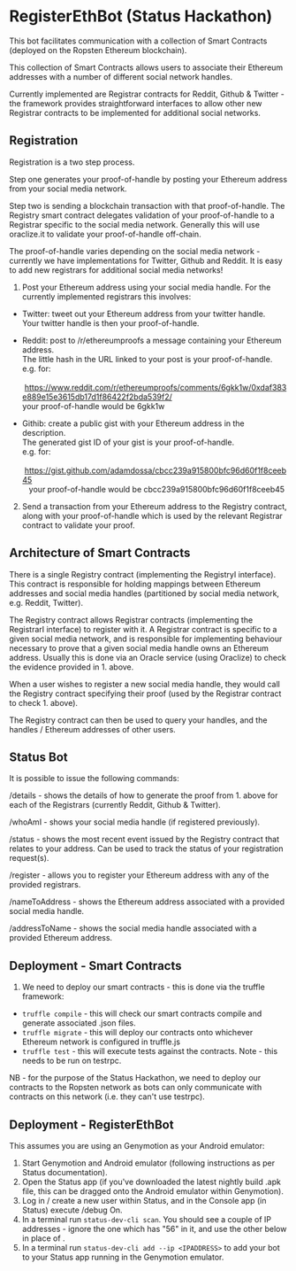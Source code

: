 # RegisterEthBot (Status Hackathon)

This bot facilitates communication with a collection of Smart Contracts (deployed on the Ropsten Ethereum blockchain).

This collection of Smart Contracts allows users to associate their Ethereum addresses with a number of different social network handles.

Currently implemented are Registrar contracts for Reddit, Github & Twitter - the framework provides straightforward interfaces to allow other new Registrar contracts to be implemented for additional social networks.

## Registration

Registration is a two step process.

Step one generates your proof-of-handle by posting your Ethereum address from your social media network.

Step two is sending a blockchain transaction with that proof-of-handle. The Registry smart contract delegates validation of your proof-of-handle to a Registrar specific to the social media network. Generally this will use oraclize.it to validate your proof-of-handle off-chain.

The proof-of-handle varies depending on the social media network - currently we have implementations for Twitter, Github and Reddit. It is easy to add new registrars for additional social media networks!

1. Post your Ethereum address using your social media handle. For the currently implemented registrars this involves:

  - Twitter: tweet out your Ethereum address from your twitter handle.  
    Your twitter handle is then your proof-of-handle.
  
  - Reddit: post to /r/ethereumproofs a message containing your Ethereum address.  
    The little hash in the URL linked to your post is your proof-of-handle.  
    e.g. for:  
    https://www.reddit.com/r/ethereumproofs/comments/6gkk1w/0xdaf383e889e15e3615db17d1f86422f2bda539f2/  
    your proof-of-handle would be 6gkk1w
  
  - Githib: create a public gist with your Ethereum address in the description.  
    The generated gist ID of your gist is your proof-of-handle.  
    e.g. for:  
    https://gist.github.com/adamdossa/cbcc239a915800bfc96d60f1f8ceeb45  
    your proof-of-handle would be cbcc239a915800bfc96d60f1f8ceeb45   
 
2. Send a transaction from your Ethereum address to the Registry contract, along with your proof-of-handle which is used by the relevant Registrar contract to validate your proof.

## Architecture of Smart Contracts

There is a single Registry contract (implementing the RegistryI interface). This contract is responsible for holding mappings between Ethereum addresses and social media handles (partitioned by social media network, e.g. Reddit, Twitter).

The Registry contract allows Registrar contracts (implementing the RegistrarI interface) to register with it. A Registrar contract is specific to a given social media network, and is responsible for implementing behaviour necessary to prove that a given social media handle owns an Ethereum address. Usually this is done via an Oracle service (using Oraclize) to check the evidence provided in 1. above. 

When a user wishes to register a new social media handle, they would call the Registry contract specifying their proof (used by the Registrar contract to check 1. above).

The Registry contract can then be used to query your handles, and the handles / Ethereum addresses of other users.

## Status Bot

It is possible to issue the following commands:

/details - shows the details of how to generate the proof from 1. above for each of the Registrars (currently Reddit, Github & Twitter).

/whoAmI - shows your social media handle (if registered previously).

/status - shows the most recent event issued by the Registry contract that relates to your address. Can be used to track the status of your registration request(s).

/register - allows you to register your Ethereum address with any of the provided registrars.

/nameToAddress - shows the Ethereum address associated with a provided social media handle.

/addressToName - shows the social media handle associated with a provided Ethereum address.

## Deployment - Smart Contracts

1. We need to deploy our smart contracts - this is done via the truffle framework:
  - `truffle compile` - this will check our smart contracts compile and generate associated .json files.
  - `truffle migrate` - this will deploy our contracts onto whichever Ethereum network is configured in truffle.js
  - `truffle test` - this will execute tests against the contracts. Note - this needs to be run on testrpc.
  
NB - for the purpose of the Status Hackathon, we need to deploy our contracts to the Ropsten network as bots can only communicate with contracts on this network (i.e. they can't use testrpc).

## Deployment - RegisterEthBot

This assumes you are using an Genymotion as your Android emulator:

1. Start Genymotion and Android emulator (following instructions as per Status documentation).
1. Open the Status app (if you've downloaded the latest nightly build .apk file, this can be dragged onto the Android emulator within Genymotion).
1. Log in / create a new user within Status, and in the Console app (in Status) execute /debug On.
1. In a terminal run `status-dev-cli scan`. You should see a couple of IP addresses - ignore the one which has "56" in it, and use the other below in place of <IPADDRESS>.
1. In a terminal run `status-dev-cli add --ip <IPADDRESS>` to add your bot to your Status app running in the Genymotion emulator.
